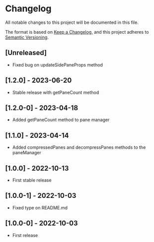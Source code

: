 # Changelog
All notable changes to this project will be documented in this file.

The format is based on [Keep a Changelog](https://keepachangelog.com/en/1.0.0/),
and this project adheres to [Semantic Versioning](https://semver.org/spec/v2.0.0.html).

## [Unreleased]
- Fixed bug on updateSidePaneProps method

## [1.2.0] - 2023-06-20
- Stable release with getPaneCount method

## [1.2.0-0] - 2023-04-18
- Added getPaneCount method to pane manager

## [1.1.0] - 2023-04-14
- Added compressedPanes and decompressPanes methods to the paneManager

## [1.0.0] - 2022-10-13
- First stable release 

## [1.0.0-1] - 2022-10-03
- Fixed type on README.md

## [1.0.0-0] - 2022-10-03
- First release
